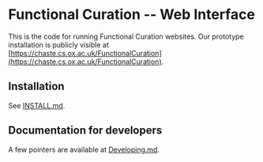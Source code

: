 # Functional Curation -- Web Interface

This is the code for running Functional Curation websites.
Our prototype installation is publicly visible at [https://chaste.cs.ox.ac.uk/FunctionalCuration](https://chaste.cs.ox.ac.uk/FunctionalCuration).

## Installation

See [INSTALL.md](src/master/INSTALL.md).

## Documentation for developers

A few pointers are available at [Developing.md](src/master/Developing.md).

